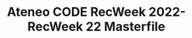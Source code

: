 ---
title: Ateneo CODE RecWeek 2022- RecWeek 22 Masterfile
redirect_to: https://docs.google.com/spreadsheets/d/1dqo4z_VMV68PYm5YK0qS_x200MbnQlhEbKVca6sonMw/edit?usp=sharing
redirect_from: 
  - /CRW22Masterfile
  - /crw22masterfile
---